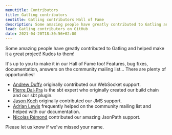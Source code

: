 ```yaml
---
menutitle: Contributors
title: Gatling contributors
seotitle: Gatling contributors Hall of Fame
description: Some amazing people have greatly contributed to Gatling and helped make it a great project!
lead: Gatling contributors on GitHub
date: 2021-04-20T18:30:56+02:00
---
```


Some amazing people have greatly contributed to Gatling and helped make it a great project!
Kudos to them!

It's up to you to make it in our Hall of Fame too!
Features, bug fixes, documentation, answers on the community mailing list...
There are plenty of opportunities!

* [Andrew Duffy](https://github.com/amjjd) originally contributed our WebSocket support.
* [Pierre Dal-Pra](https://github.com/pdalpra) is the sbt expert who originally created our build chain and our sbt plugin.
* [Jason Koch](https://github.com/jasonk000) originally contributed our JMS support.
* [Adrian Lewis](https://github.com/aidylewis) frequently helped on the community mailing list and helped with our documentation.
* [Nicolas Rémond](https://github.com/nremond) contributed our amazing JsonPath support.

Please let us know if we've missed your name.
